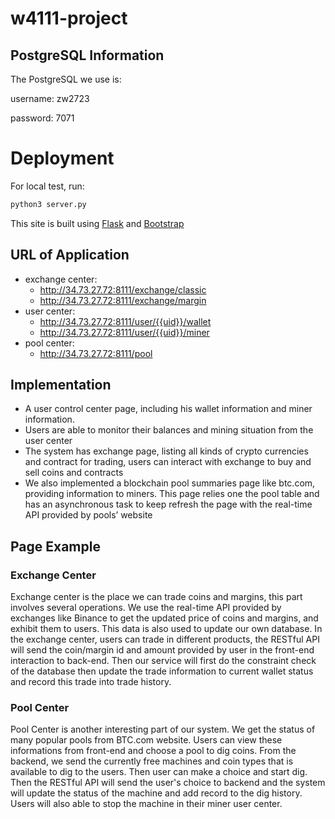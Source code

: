 # w4111-project

## PostgreSQL Information
The PostgreSQL we use is: 

username: zw2723 

password: 7071

# Deployment

For local test, run:
```sh
python3 server.py
```

This site is built using [Flask](https://flask.palletsprojects.com/en/2.0.x/) and [Bootstrap](https://getbootstrap.com/)

## URL of Application
- exchange center: 
    - http://34.73.27.72:8111/exchange/classic
    - http://34.73.27.72:8111/exchange/margin
- user center:
    - http://34.73.27.72:8111/user/{{uid}}/wallet
    - http://34.73.27.72:8111/user/{{uid}}/miner
- pool center:
    - http://34.73.27.72:8111/pool

## Implementation
- A user control center page, including his wallet information and miner information. 
- Users are able to monitor their balances and mining situation from the user center
- The system has exchange page, listing all kinds of crypto currencies and contract for trading, users can interact with exchange to buy and sell coins and contracts
- We also implemented a blockchain pool summaries page like btc.com, providing information to miners. This page relies one the pool table and has an asynchronous task to keep refresh the page with the real-time API provided by pools’ website

## Page Example
### Exchange Center
Exchange center is the place we can trade coins and margins, this part involves several operations. We use the real-time API provided by exchanges like Binance to get the updated price of coins and margins, and exhibit them to users. This data is also used to update our own database. In the exchange center, users can trade in different products, the RESTful API will send the coin/margin id and amount provided by user in the front-end interaction to back-end. Then our service will first do the constraint check of the database then update the trade information to current wallet status and record this trade into trade history.

### Pool Center
Pool Center is another interesting part of our system. We get the status of many popular pools from BTC.com website. Users can view these informations from front-end and choose a pool to dig coins. From the backend, we send the currently free machines and coin types that is available to dig to the users. Then user can make a choice and start dig. Then the RESTful API will send the user's choice to backend and the system will update the status of the machine and add record to the dig history. Users will also able to stop the machine in their miner user center.

